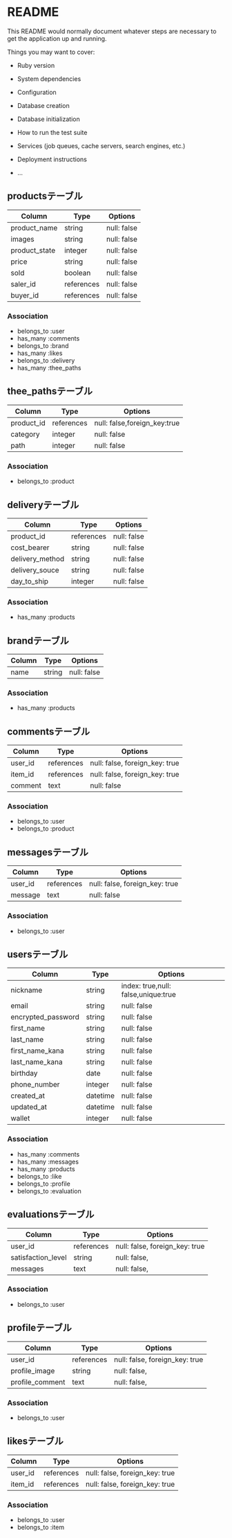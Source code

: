 # README

This README would normally document whatever steps are necessary to get the
application up and running.

Things you may want to cover:

* Ruby version

* System dependencies

* Configuration

* Database creation

* Database initialization

* How to run the test suite

* Services (job queues, cache servers, search engines, etc.)

* Deployment instructions

* ...
## productsテーブル

|Column        |Type      |Options    |
|--------------|----------|-----------|
|product_name  |string    |null: false|  <!--商品名-->
|images        |string    |null: false|       
|product_state |integer   |null: false|  <!--商品の状態-->
|price         |string    |null: false|　
|sold          |boolean   |null: false|　　
|saler_id      |references|null: false|　<!--出品したuser_id-->
|buyer_id      |references|null: false|　<!--購入したuser_id-->


### Association

* belongs_to :user
* has_many   :comments
* belongs_to :brand
* has_many   :likes
* belongs_to :delivery
* has_many   :thee_paths


## thee_pathsテーブル

|Column           |Type      |Options                     |
|-----------------|----------|----------------------------|
|product_id       |references|null: false,foreign_key:true|
|category         |integer   |null: false                 |
|path             |integer   |null: false                 |

### Association

* belongs_to :product


## deliveryテーブル

|Column          |Type      |Options                  |
|----------------|----------|-------------------------|
|product_id      |references|null: false              |
|cost_bearer     |string    |null: false              |
|delivery_method |string    |null: false              |
|delivery_souce  |string    |null: false              |
|day_to_ship     |integer   |null: false              |

### Association

* has_many   :products



## brandテーブル

|Column        |Type      |Options                  |
|--------------|----------|-------------------------|
|name          |string    |null: false              |

### Association

* has_many   :products


## commentsテーブル

|Column  |Type       |Options                       |
|--------|-----------|------------------------------|
|user_id |references |null: false, foreign_key: true|
|item_id |references |null: false, foreign_key: true|
|comment |text       |null: false                   |

### Association

* belongs_to :user
* belongs_to :product


## messagesテーブル

|Column  |Type       |Options                       |
|--------|-----------|------------------------------|
|user_id |references |null: false, foreign_key: true|
|message |text       |null: false                   |

### Association

* belongs_to :user


## usersテーブル

|Column             |Type    |Options                             |
|-------------------|--------|------------------------------------|
|nickname           |string  |index: true,null: false,unique:true |
|email              |string  |null: false                         | 
|encrypted_password |string  |null: false                         |
|first_name         |string  |null: false                         |
|last_name          |string  |null: false                         |
|first_name_kana    |string  |null: false                         |
|last_name_kana     |string  |null: false                         |
|birthday           |date    |null: false                         |
|phone_number       |integer |null: false                         |
|created_at         |datetime|null: false                         |
|updated_at         |datetime|null: false                         |
|wallet             |integer |null: false                         |

### Association

* has_many   :comments
* has_many   :messages
* has_many   :products
* belongs_to :like
* belongs_to :profile
* belongs_to :evaluation


## evaluationsテーブル

|Column             |Type       |Options                       |
|-------------------|-----------|------------------------------|
|user_id            |references |null: false, foreign_key: true|
|satisfaction_level |string     |null: false,                  |
|messages           |text       |null: false,                  |
### Association

* belongs_to :user


## profileテーブル

|Column          |Type       |Options                       |
|----------------|-----------|------------------------------|
|user_id         |references |null: false, foreign_key: true|
|profile_image   |string     |null: false,                  |
|profile_comment |text       |null: false,                  |
### Association

* belongs_to :user


## likesテーブル

|Column  |Type       |Options                       |
|--------|-----------|------------------------------|
|user_id |references |null: false, foreign_key: true|
|item_id |references |null: false, foreign_key: true|
### Association

* belongs_to :user
* belongs_to :item